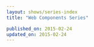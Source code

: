 ```yaml
---
layout: shows/series-index
title: "Web Components Series"

published_on: 2015-02-24
updated_on: 2015-02-24
---
```

